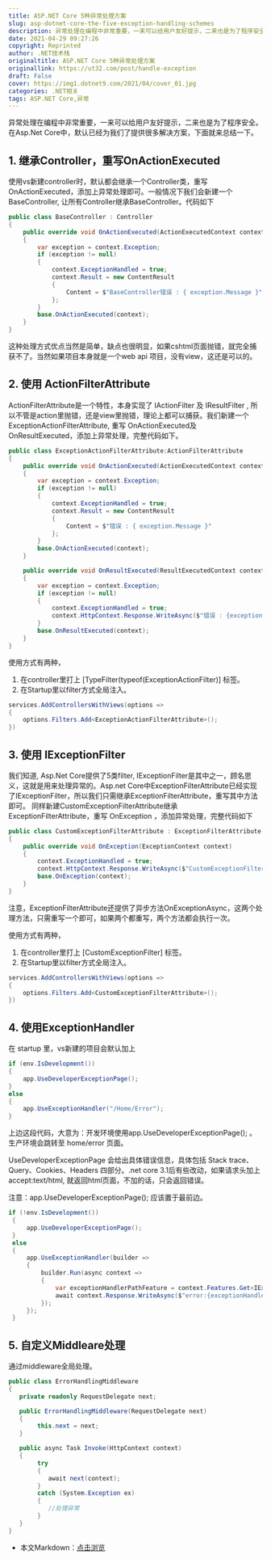 ```yaml
---
title: ASP.NET Core 5种异常处理方案
slug: asp-dotnet-core-the-five-exception-handling-schemes
description: 异常处理在编程中非常重要，一来可以给用户友好提示，二来也是为了程序安全。
date: 2021-04-29 09:27:26
copyright: Reprinted
author: .NET技术栈
originaltitle: ASP.NET Core 5种异常处理方案
originallink: https://ut32.com/post/handle-exception
draft: False
cover: https://img1.dotnet9.com/2021/04/cover_01.jpg
categories: .NET相关
tags: ASP.NET Core,异常
---
```


异常处理在编程中非常重要，一来可以给用户友好提示，二来也是为了程序安全。在Asp.Net Core中，默认已经为我们了提供很多解决方案，下面就来总结一下。

## 1. 继承Controller，重写OnActionExecuted

使用vs新建controller时，默认都会继承一个Controller类，重写OnActionExecuted，添加上异常处理即可。一般情况下我们会新建一个BaseController, 让所有Controller继承BaseController。代码如下

```C#
public class BaseController : Controller
{
    public override void OnActionExecuted(ActionExecutedContext context)
    {
        var exception = context.Exception;
        if (exception != null)
        {
            context.ExceptionHandled = true;
            context.Result = new ContentResult
            {
                Content = $"BaseController错误 : { exception.Message }"
            };
        }
        base.OnActionExecuted(context);
    }
}
```

这种处理方式优点当然是简单，缺点也很明显，如果cshtml页面抛错，就完全捕获不了。当然如果项目本身就是一个web api 项目，没有view，这还是可以的。

## 2. 使用 ActionFilterAttribute

ActionFilterAttribute是一个特性，本身实现了 IActionFilter 及 IResultFilter , 所以不管是action里抛错，还是view里抛错，理论上都可以捕获。我们新建一个 ExceptionActionFilterAttribute, 重写 OnActionExecuted及OnResultExecuted，添加上异常处理，完整代码如下。

```C#
public class ExceptionActionFilterAttribute:ActionFilterAttribute
{
    public override void OnActionExecuted(ActionExecutedContext context)
    {
        var exception = context.Exception;
        if (exception != null)
        {
            context.ExceptionHandled = true;
            context.Result = new ContentResult
            {
                Content = $"错误 : { exception.Message }"
            };
        }
        base.OnActionExecuted(context);
    }

    public override void OnResultExecuted(ResultExecutedContext context)
    {
        var exception = context.Exception;
        if (exception != null)
        {
            context.ExceptionHandled = true;
            context.HttpContext.Response.WriteAsync($"错误 : {exception.Message}");
        }
        base.OnResultExecuted(context);
    }
}
```

使用方式有两种，

1. 在controller里打上 [TypeFilter(typeof(ExceptionActionFilter)] 标签。
2. 在Startup里以filter方式全局注入。

```C#
services.AddControllersWithViews(options =>
{
    options.Filters.Add<ExceptionActionFilterAttribute>();
})
```

## 3. 使用 IExceptionFilter

我们知道, Asp.Net Core提供了5类filter, IExceptionFilter是其中之一，顾名思义，这就是用来处理异常的。Asp.net Core中ExceptionFilterAttribute已经实现了IExceptionFilter，所以我们只需继承ExceptionFilterAttribute，重写其中方法即可。 同样新建CustomExceptionFilterAttribute继承 ExceptionFilterAttribute，重写 OnException ，添加异常处理，完整代码如下

```C#
public class CustomExceptionFilterAttribute : ExceptionFilterAttribute
{
    public override void OnException(ExceptionContext context)
    {
        context.ExceptionHandled = true;
        context.HttpContext.Response.WriteAsync($"CustomExceptionFilterAttribute错误:{context.Exception.Message}");
        base.OnException(context);
    }
}
```

注意，ExceptionFilterAttribute还提供了异步方法OnExceptionAsync，这两个处理方法，只需重写一个即可，如果两个都重写，两个方法都会执行一次。

使用方式有两种，

1. 在controller里打上 [CustomExceptionFilter] 标签。
2. 在Startup里以filter方式全局注入。

```C#
services.AddControllersWithViews(options =>
{
    options.Filters.Add<CustomExceptionFilterAttribute>();
})
```

## 4. 使用ExceptionHandler

在 startup 里，vs新建的项目会默认加上

```C#
if (env.IsDevelopment())
{
    app.UseDeveloperExceptionPage();
}
else
{
    app.UseExceptionHandler("/Home/Error");
}
```

上边这段代码，大意为：开发环境使用app.UseDeveloperExceptionPage(); 。生产环境会跳转至 home/error 页面。

UseDeveloperExceptionPage 会给出具体错误信息，具体包括 Stack trace、Query、Cookies、Headers 四部分。.net core 3.1后有些改动，如果请求头加上 accept:text/html, 就返回html页面，不加的话，只会返回错误。

注意：app.UseDeveloperExceptionPage(); 应该置于最前边。

```C#
if (!env.IsDevelopment())
 {
     app.UseDeveloperExceptionPage();
 }
 else
 {
     app.UseExceptionHandler(builder =>
     {
         builder.Run(async context =>
         {
             var exceptionHandlerPathFeature = context.Features.Get<IExceptionHandlerPathFeature>();
             await context.Response.WriteAsync($"error:{exceptionHandlerPathFeature.Error.Message}");
         });
     });
 }
 ```
 
## 5. 自定义Middleare处理

通过middleware全局处理。

```C#
public class ErrorHandlingMiddleware
{
   private readonly RequestDelegate next;

   public ErrorHandlingMiddleware(RequestDelegate next)
   {
        this.next = next;
   }

   public async Task Invoke(HttpContext context)
   {
        try
        {
           await next(context);
        }
        catch (System.Exception ex)
        {
           //处理异常
        }
   }
}
```

- 本文Markdown：[点击浏览](https://github.com/dotnet9/Assets.Dotnet9/blob/main/2021/04/2021-04-29_01.md)